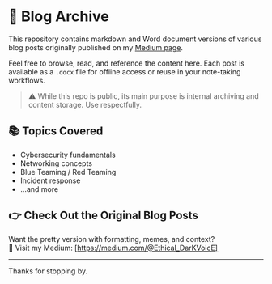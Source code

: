 # 📝 Blog Archive

This repository contains markdown and Word document versions of various blog posts originally published on my [Medium page](https://medium.com/@Ethical_DarKVoicE). 

Feel free to browse, read, and reference the content here. Each post is available as a `.docx` file for offline access or reuse in your note-taking workflows.

> ⚠️ While this repo is public, its main purpose is internal archiving and content storage. Use respectfully.

## 📚 Topics Covered
- Cybersecurity fundamentals
- Networking concepts
- Blue Teaming / Red Teaming
- Incident response
- ...and more

## 👉 Check Out the Original Blog Posts

Want the pretty version with formatting, memes, and context?  
📎 Visit my Medium: [https://medium.com/@Ethical_DarKVoicE]

---

Thanks for stopping by.
